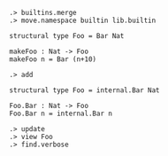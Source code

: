 ```ucm
.> builtins.merge
.> move.namespace builtin lib.builtin
```

```unison
structural type Foo = Bar Nat

makeFoo : Nat -> Foo
makeFoo n = Bar (n+10)
```

```ucm
.> add
```

```unison
structural type Foo = internal.Bar Nat

Foo.Bar : Nat -> Foo
Foo.Bar n = internal.Bar n
```

```ucm
.> update
.> view Foo
.> find.verbose
```
